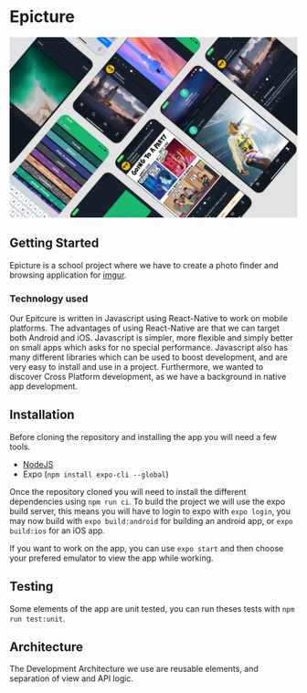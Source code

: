 # Epicture
![screenshots of app](./.github/readme_images/showcase.png)


## Getting Started
Epicture is a school project where we have to create a photo finder and browsing application for [imgur](https://imgur.com/).
### Technology used

Our Epitcure is written in Javascript using React-Native to work on mobile platforms. The advantages of using React-Native are that we can target both Android and iOS. Javascript is simpler, more flexible and simply better on small apps which asks for no special performance. Javascript also has many different libraries which can be used to boost development, and are very easy to install and use in a project. Furthermore, we wanted to discover Cross Platform development, as we have a background in native app development.

## Installation

Before cloning the repository and installing the app you will need a few tools.
 - [NodeJS](https://nodejs.org/en/)
 - Expo (```npm install expo-cli --global```)

Once the repository cloned you will need to install the different dependencies using ```npm run ci```.
To build the project we will use the expo build server, this means you will have to login to expo with ```expo login```, you may now build with ```expo build:android``` for building an android app, or ```expo build:ios``` for an iOS app.

If you want to work on the app, you can use ```expo start``` and then choose your prefered emulator to view the app while working.

## Testing

Some elements of the app are unit tested, you can run theses tests with ```npm run test:unit```.

## Architecture

The Development Architecture we use are reusable elements, and separation of view and API logic.

